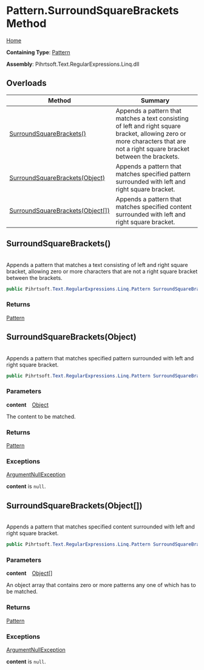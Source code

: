 # Pattern\.SurroundSquareBrackets Method

[Home](../../../../../../README.md)

**Containing Type**: [Pattern](../README.md)

**Assembly**: Pihrtsoft\.Text\.RegularExpressions\.Linq\.dll

## Overloads

| Method | Summary |
| ------ | ------- |
| [SurroundSquareBrackets()](#Pihrtsoft_Text_RegularExpressions_Linq_Pattern_SurroundSquareBrackets) | Appends a pattern that matches a text consisting of left and right square bracket, allowing zero or more characters that are not a right square bracket between the brackets\. |
| [SurroundSquareBrackets(Object)](#Pihrtsoft_Text_RegularExpressions_Linq_Pattern_SurroundSquareBrackets_System_Object_) | Appends a pattern that matches specified pattern surrounded with left and right square bracket\. |
| [SurroundSquareBrackets(Object\[\])](#Pihrtsoft_Text_RegularExpressions_Linq_Pattern_SurroundSquareBrackets_System_Object___) | Appends a pattern that matches specified content surrounded with left and right square bracket\. |

## SurroundSquareBrackets\(\) <a name="Pihrtsoft_Text_RegularExpressions_Linq_Pattern_SurroundSquareBrackets"></a>

\
Appends a pattern that matches a text consisting of left and right square bracket, allowing zero or more characters that are not a right square bracket between the brackets\.

```csharp
public Pihrtsoft.Text.RegularExpressions.Linq.Pattern SurroundSquareBrackets()
```

### Returns

[Pattern](../README.md)

## SurroundSquareBrackets\(Object\) <a name="Pihrtsoft_Text_RegularExpressions_Linq_Pattern_SurroundSquareBrackets_System_Object_"></a>

\
Appends a pattern that matches specified pattern surrounded with left and right square bracket\.

```csharp
public Pihrtsoft.Text.RegularExpressions.Linq.Pattern SurroundSquareBrackets(object content)
```

### Parameters

**content** &ensp; [Object](https://docs.microsoft.com/en-us/dotnet/api/system.object)

The content to be matched\.

### Returns

[Pattern](../README.md)

### Exceptions

[ArgumentNullException](https://docs.microsoft.com/en-us/dotnet/api/system.argumentnullexception)

**content** is `null`\.

## SurroundSquareBrackets\(Object\[\]\) <a name="Pihrtsoft_Text_RegularExpressions_Linq_Pattern_SurroundSquareBrackets_System_Object___"></a>

\
Appends a pattern that matches specified content surrounded with left and right square bracket\.

```csharp
public Pihrtsoft.Text.RegularExpressions.Linq.Pattern SurroundSquareBrackets(params object[] content)
```

### Parameters

**content** &ensp; [Object](https://docs.microsoft.com/en-us/dotnet/api/system.object)\[\]

An object array that contains zero or more patterns any one of which has to be matched\.

### Returns

[Pattern](../README.md)

### Exceptions

[ArgumentNullException](https://docs.microsoft.com/en-us/dotnet/api/system.argumentnullexception)

**content** is `null`\.

